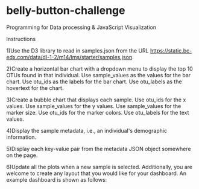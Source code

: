 # belly-button-challenge
Programming for Data processing &amp; JavaScript Visualization

Instructions

1)Use the D3 library to read in samples.json from the URL https://static.bc-edx.com/data/dl-1-2/m14/lms/starter/samples.json.

2)Create a horizontal bar chart with a dropdown menu to display the top 10 OTUs found in that individual.
Use sample_values as the values for the bar chart.
Use otu_ids as the labels for the bar chart.
Use otu_labels as the hovertext for the chart.

3)Create a bubble chart that displays each sample.
Use otu_ids for the x values.
Use sample_values for the y values.
Use sample_values for the marker size.
Use otu_ids for the marker colors.
Use otu_labels for the text values.

4)Display the sample metadata, i.e., an individual's demographic information.

5)Display each key-value pair from the metadata JSON object somewhere on the page.

6)Update all the plots when a new sample is selected. Additionally, you are welcome to create any layout that you would like for your dashboard. An example dashboard is shown as follows:



